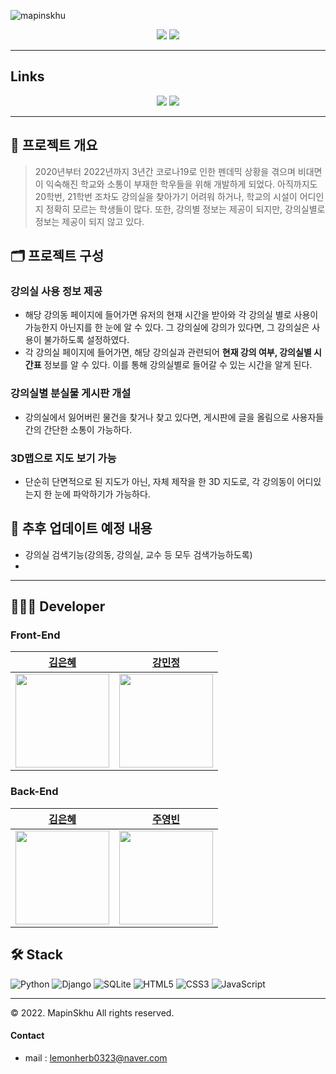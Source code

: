 ![mapinskhu](getherapp/static/img/biglogo.png)
<div align='center'>
<img src="https://img.shields.io/badge/version-1.0.0-green">
<a href="https://hits.seeyoufarm.com"><img src="https://hits.seeyoufarm.com/api/count/incr/badge.svg?url=https%3A%2F%2Fgithub.com%2FGraceKim527%2FSkhuGether&count_bg=%23BAE688&title_bg=%23767676&icon=github.svg&icon_color=%23E7E7E7&title=hits&edge_flat=true"/></a>
<br/>

</div>

---
## Links
<div align='center'>
<a href='https://mapinskhu.herokuapp.com/'>
<img src='https://img.shields.io/badge/-HomePage-lightgrey'></a>  
<a href='https://github.com/GraceKim527/SkhuGether'>
<img src='https://img.shields.io/badge/-github-lightgrey'>
</a>
</div>

--- 

## 📑 프로젝트 개요
> 2020년부터 2022년까지 3년간 코로나19로 인한 펜데믹 상황을 겪으며 비대면이 익숙해진 학교와 소통이 부재한 학우들을 위해 개발하게 되었다. 아직까지도 20학번, 21학번 조차도 강의실을 찾아가기 어려워 하거나, 학교의 시설이 어디인지 정확히 모르는 학생들이 많다. 또한, 강의별 정보는 제공이 되지만, 강의실별로 정보는 제공이 되지 않고 있다.


## 🗂 프로젝트 구성
### 강의실 사용 정보 제공
- 해당 강의동 페이지에 들어가면 유저의 현재 시간을 받아와 각 강의실 별로 사용이 가능한지 아닌지를 한 눈에 알 수 있다. 그 강의실에 강의가 있다면, 그 강의실은 사용이 불가하도록 설정하였다.
- 각 강의실 페이지에 들어가면, 해당 강의실과 관련되어 **현재 강의 여부, 강의실별 시간표** 정보를 알 수 있다. 이를 통해 강의실별로 들어갈 수 있는 시간을 알게 된다.

### 강의실별 분실물 게시판 개설
- 강의실에서 잃어버린 물건을 찾거나 찾고 있다면, 게시판에 글을 올림으로 사용자들간의 간단한 소통이 가능하다. 

### 3D맵으로 지도 보기 가능
- 단순히 단면적으로 된 지도가 아닌, 자체 제작을 한 3D 지도로, 각 강의동이 어디있는지 한 눈에 파악하기가 가능하다.

## 🔖 추후 업데이트 예정 내용
- 강의실 검색기능(강의동, 강의실, 교수 등 모두 검색가능하도록)
- 

---
## 👩🏻‍💻 Developer
### Front-End
| [김은혜](https://github.com/gracekim527) |[강민정](https://github.com/staccato20) | 
|:---:|:---:|
| <img src="https://github.com/gracekim527.png" width="150"> | <img src="https://github.com/staccato20.png" width="150"> | 

### Back-End
| [김은혜](https://github.com/sujeengim) | [주영빈](https://github.com/Rommmu)
|:---:|:---:|
|<img src="https://github.com/sujeengim.png" width="150"> | <img src="https://github.com/Rommmu.png" width="150"> |


## 🛠 Stack 
![Python](https://img.shields.io/badge/python-3670A0?style=for-the-badge&logo=python&logoColor=ffdd54)
![Django](https://img.shields.io/badge/django-%23092E20.svg?style=for-the-badge&logo=django&logoColor=white)
![SQLite](https://img.shields.io/badge/sqlite-%2307405e.svg?style=for-the-badge&logo=sqlite&logoColor=white)
![HTML5](https://img.shields.io/badge/html5-%23E34F26.svg?style=for-the-badge&logo=html5&logoColor=white)
![CSS3](https://img.shields.io/badge/css3-%231572B6.svg?style=for-the-badge&logo=css3&logoColor=white)
![JavaScript](https://img.shields.io/badge/javascript-%23323330.svg?style=for-the-badge&logo=javascript&logoColor=%23F7DF1E)

--- 
© 2022. MapinSkhu All rights reserved.  
#### Contact
- mail : lemonherb0323@naver.com
